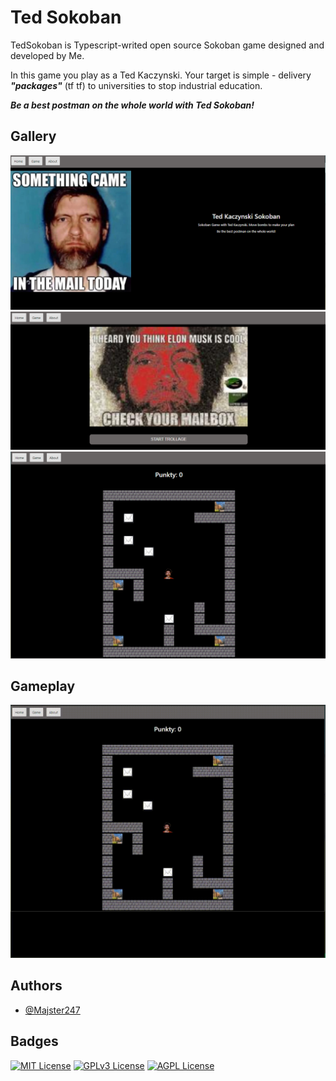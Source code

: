 
# Ted Sokoban

TedSokoban is Typescript-writed open source Sokoban game designed and developed by Me.

In this game you play as a Ted Kaczynski. Your target is simple - delivery ***"packages"*** (tf tf) to universities to stop industrial education.

***Be a best postman on the whole world with Ted Sokoban!***

## Gallery

![Ted1](https://raw.githubusercontent.com/HansPanzer2137/TedSokoban/master/content/ted.png)
![Ted2](https://raw.githubusercontent.com/HansPanzer2137/TedSokoban/master/content/ted2.png)
![Ted3](https://raw.githubusercontent.com/HansPanzer2137/TedSokoban/master/content/ted3.png)

## Gameplay

![ted4](https://raw.githubusercontent.com/HansPanzer2137/TedSokoban/master/content/ted4.gif)

## Authors

- [@Majster247](https://www.github.com/HansPanzer2137)


## Badges

[![MIT License](https://img.shields.io/badge/License-MIT-green.svg)](https://choosealicense.com/licenses/mit/)
[![GPLv3 License](https://img.shields.io/badge/License-GPL%20v3-yellow.svg)](https://opensource.org/licenses/)
[![AGPL License](https://img.shields.io/badge/license-AGPL-blue.svg)](http://www.gnu.org/licenses/agpl-3.0)

